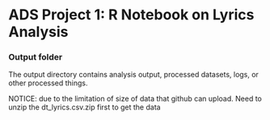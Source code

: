 # ADS Project 1:  R Notebook on Lyrics Analysis

### Output folder

The output directory contains analysis output, processed datasets, logs, or other processed things.

NOTICE: due to the limitation of size of data that github can upload. Need to unzip the dt_lyrics.csv.zip first to get the data

